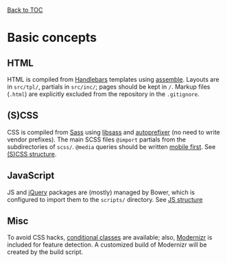 [Back to TOC](TOC.md)

# Basic concepts

## HTML

HTML is compiled from [Handlebars](http://handlebarsjs.com) templates using [assemble](http://assemble.io). Layouts are in `src/tpl/`, partials in `src/inc/`; pages should be kept in `/`. Markup files (`.html`) are explicitly excluded from the repository in the `.gitignore`.

## (S)CSS

CSS is compiled from [Sass](http://sass-lang.com) using [libsass](http://libsass.org) and [autoprefixer](https://github.com/nDmitry/grunt-autoprefixer) (no need to write vendor prefixes). The main SCSS files `@import` partials from the subdirectories of `scss/`. `@media` queries should be written [mobile first](http://bradfrostweb.com/blog/web/mobile-first-responsive-web-design/). See [(S)CSS structure](#css).

## JavaScript

JS and [jQuery](http://jquery.com) packages are (mostly) managed by Bower, which is configured to import them to the `scripts/` directory. See [JS structure](#js)

## Misc

To avoid CSS hacks, [conditional classes](http://www.paulirish.com/2008/conditional-stylesheets-vs-css-hacks-answer-neither/) are available; also, [Modernizr](http://modernizr.com) is included for feature detection. A customized build of Modernizr will be created by the build script.
